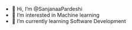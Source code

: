 - 👋 Hi, I’m @SanjanaaPardeshi
- 👀 I’m interested in Machine learning
- 🌱 I’m currently learning Software Development

<!---
SanjanaaPardeshi/SanjanaaPardeshi is a ✨ special ✨ repository because its `README.md` (this file) appears on your GitHub profile.
You can click the Preview link to take a look at your changes.
--->
